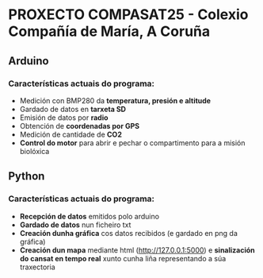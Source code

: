 # PROXECTO COMPASAT25 - Colexio Compañía de María, A Coruña

## Arduino
### Características actuais do programa:
- Medición con BMP280 da **temperatura, presión e altitude**
- Gardado de datos en **tarxeta SD**
- Emisión de datos por **radio**
- Obtención de **coordenadas por GPS**
- Medición de cantidade de **CO2**
- **Control do motor** para abrir e pechar o compartimento para a misión biolóxica
## Python
### Características actuais do programa:
- **Recepción de datos** emitidos polo arduino
- **Gardado de datos** nun ficheiro txt
- **Creación dunha gráfica** cos datos recibidos (e gardado en png da gráfica)
- **Creación dun mapa** mediante html (http://127.0.0.1:5000) e **sinalización do cansat en tempo real** xunto cunha liña representando a súa traxectoria

